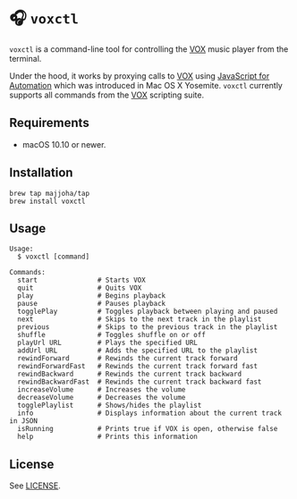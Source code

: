 # 🎧 `voxctl`
`voxctl` is a command-line tool for controlling the [VOX](https://vox.rocks)
music player from the terminal.

Under the hood, it works by proxying calls to [VOX](https://vox.rocks) using
[JavaScript for
Automation](https://developer.apple.com/library/archive/releasenotes/InterapplicationCommunication/RN-JavaScriptForAutomation/Articles/Introduction.html)
which was introduced in Mac OS X Yosemite. `voxctl` currently supports all
commands from the [VOX](https://vox.rocks) scripting suite.

## Requirements
* macOS 10.10 or newer.

## Installation
```
brew tap majjoha/tap
brew install voxctl
```

## Usage
```
Usage:
  $ voxctl [command]

Commands:
  start               # Starts VOX
  quit                # Quits VOX
  play                # Begins playback
  pause               # Pauses playback
  togglePlay          # Toggles playback between playing and paused 
  next                # Skips to the next track in the playlist
  previous            # Skips to the previous track in the playlist
  shuffle             # Toggles shuffle on or off
  playUrl URL         # Plays the specified URL
  addUrl URL          # Adds the specified URL to the playlist
  rewindForward       # Rewinds the current track forward
  rewindForwardFast   # Rewinds the current track forward fast
  rewindBackward      # Rewinds the current track backward
  rewindBackwardFast  # Rewinds the current track backward fast
  increaseVolume      # Increases the volume
  decreaseVolume      # Decreases the volume
  togglePlaylist      # Shows/hides the playlist
  info                # Displays information about the current track in JSON
  isRunning           # Prints true if VOX is open, otherwise false
  help                # Prints this information
```

## License
See [LICENSE](https://github.com/majjoha/voxctl/blob/main/LICENSE).
